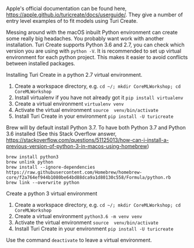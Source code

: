 
Apple's official documentation can be found here, https://apple.github.io/turicreate/docs/userguide/. They give a number of entry level examples of to fit models using Turi Create.

Messing around with the macOS inbuilt Python environment can create some really big headaches. You probably want work with another installation. Turi Create supports Python 3.6 and 2.7, you can check which version you are using with `python -V`. It is recommended to set up virtual environment for each python project. This makes it easier to avoid conflicts between installed packages.

Installing Turi Create in a python 2.7 virtual environment.
1. Create a workspace directory, e.g. `cd ~/; mkdir CoreMLWorkshop; cd CoreMLWorkshop`
2. Install virtualenv if you have not already got it `pip install virtualenv`
3. Create a virtual environment `virtualenv venv`
4. Activate the virtual environment `source  venv/bin/activate`
5. Install Turi Create in your environment `pip install -U turicreate`

Brew will by default install Python 3.7. To have both Python 3.7 and Python 3.6 installed (See this Stack Overflow answer, https://stackoverflow.com/questions/51125013/how-can-i-install-a-previous-version-of-python-3-in-macos-using-homebrew)

```
brew install python3
brew unlink python
brew install --ignore-dependencies https://raw.githubusercontent.com/Homebrew/homebrew-core/f2a764ef944b1080be64bd88dca9a1d80130c558/Formula/python.rb
brew link --overwrite python
```

Create a python 3 virtual environment
1. Create a workspace directory, e.g. `cd ~/; mkdir CoreMLWorkshop; cd CoreMLWorkshop`
2. Create a virtual environment `python3.6 -m venv venv`
3. Activate the virtual environment `source  venv/bin/activate`
4. Install Turi Create in your environment `pip install -U turicreate`

Use the command `deactivate` to leave a virtual environment.
